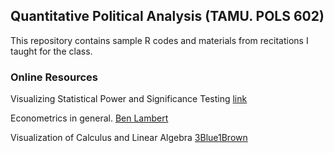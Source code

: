 ## Quantitative Political Analysis (TAMU. POLS 602)

This repository contains sample R codes and materials from recitations I taught for the class. 




### Online Resources
Visualizing Statistical Power and Significance Testing
[link](https://rpsychologist.com/d3/nhst/)

Econometrics in general.
[Ben Lambert](https://www.youtube.com/user/SpartacanUsuals)

Visualization of Calculus and Linear Algebra
[3Blue1Brown](https://www.youtube.com/c/3blue1brown)





